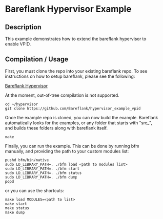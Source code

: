 # Bareflank Hypervisor Example

## Description

This example demonstrates how to extend the bareflank hypervisor to enable VPID.

## Compilation / Usage

First, you must clone the repo into your existing bareflank repo. To see instructions on how to setup bareflank, please see the following:

[Bareflank Hypervisor](https://github.com/Bareflank/hypervisor)

At the moment, out-of-tree compilation is not supported.

```
cd ~/hypervisor
git clone https://github.com/Bareflank/hypervisor_example_vpid
```

Once the example repo is cloned, you can now build the example. Bareflank automatically looks for the examples, or any folder that starts with "src_", and builds these folders along with bareflank itself. 

```
make
```

Finally, you can run the example. This can be done by running bfm manually, and providing the path to your custom modules list:

```
pushd bfm/bin/native
sudo LD_LIBRARY_PATH=. ./bfm load <path to modules list>
sudo LD_LIBRARY_PATH=. ./bfm start
sudo LD_LIBRARY_PATH=. ./bfm status
sudo LD_LIBRARY_PATH=. ./bfm dump
popd
```

or you can use the shortcuts:

```
make load MODULES=<path to list>
make start
make status
make dump
```
